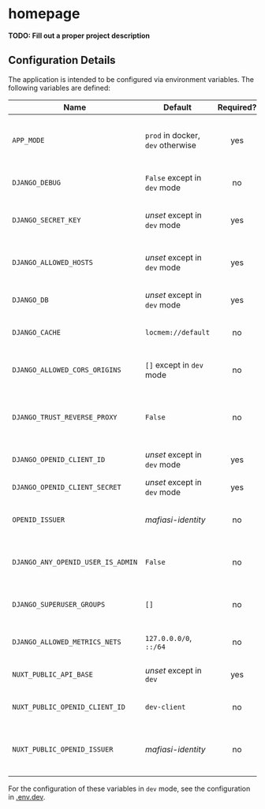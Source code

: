 # homepage

**TODO: Fill out a proper project description**

## Configuration Details

The application is intended to be configured via environment variables.
The following variables are defined:

| Name                              | Default                           | Required? | Description                                                                                                                  |
|-----------------------------------|-----------------------------------|:---------:|------------------------------------------------------------------------------------------------------------------------------|
| `APP_MODE`                        | `prod` in docker, `dev` otherwise |    yes    | The mode in which homepage operates.<br>**Changing this may affect the defaults of other variables.** |
| `DJANGO_DEBUG`                    | `False` except in `dev` mode      |    no     | Whether djangos debug mode is enabled ([django debug reference](https://docs.djangoproject.com/en/dev/ref/settings/#std-setting-DEBUG)) |
| `DJANGO_SECRET_KEY`               | *unset* except in `dev` mode      |    yes    | The django secret key used for cryptographic operations ([django secret key reference](https://docs.djangoproject.com/en/dev/ref/settings/#std-setting-SECRET_KEY)) |
| `DJANGO_ALLOWED_HOSTS`            | *unset* except in `dev` mode      |    yes    | The hostnames that are allowed to connec to the django server ([django allowed hosts reference](https://docs.djangoproject.com/en/dev/ref/settings/#allowed-hosts)) |
| `DJANGO_DB`                       | *unset* except in `dev` mode      |    yes    | A database url for django to connect to ([db url format reference](https://github.com/jazzband/dj-database-url/#url-schema)) |
| `DJANGO_CACHE`                    | `locmem://default`                |    no     | A cache url for django to use ([cache url format reference](https://github.com/epicserve/django-cache-url#supported-caches)) |
| `DJANGO_ALLOWED_CORS_ORIGINS`     | `[]` except in `dev` mode         |    no     | List of HTTP origins that are allowed to do CORS requests against the django api |
| `DJANGO_TRUST_REVERSE_PROXY`      | `False`                           |    no     | Whether `X-Forwarded-For` headers are to be trusted (enable this if django is running behind a reverse proxy) |
| `DJANGO_OPENID_CLIENT_ID`         | *unset* except in `dev` mode      |    yes    | The openid client id which django uses to validate authentication tokens |
| `DJANGO_OPENID_CLIENT_SECRET`     | *unset* except in `dev` mode      |    yes    | The openid client secret for the configured client id |
| `OPENID_ISSUER`                   | *mafiasi-identity*                |    no     | The openid issuer that authors access tokens and which should be consulted for validation |
| `DJANGO_ANY_OPENID_USER_IS_ADMIN` | `False`                           |    no     | Whether any user that logs in via openid should be made a django superuser |
| `DJANGO_SUPERUSER_GROUPS`         | `[]`                              |    no     | A list of group names whose members should be made django superusers |
| `DJANGO_ALLOWED_METRICS_NETS`     | `127.0.0.0/0`, `::/64`            |    no     | List of IP networks which are allowed to access the /metrics endpoint                                                                     |
| `NUXT_PUBLIC_API_BASE`            | *unset* except in `dev`           |    yes    | The base url of the django application (e.g. `https://api.homepage.com`) |
| `NUXT_PUBLIC_OPENID_CLIENT_ID`    | `dev-client`                      |    no     | The openid client id which the frontend uses for authentication |
| `NUXT_PUBLIC_OPENID_ISSUER`       | *mafiasi-identity*                |    no     | The openid issuer which the frontend uses for authentication (should be the same as the one in configured for django) |

For the configuration of these variables in `dev` mode, see the configuration in [.env.dev](./.env.dev).
